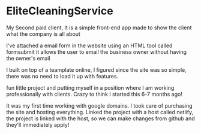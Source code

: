 # EliteCleaningService

My Second paid client, 
It is a simple front-end app made to show the client what the company is all about

I've attached a email form in the website using an HTML tool called formsubmit
it allows the user to email the business owner without having the owner's email

I built on top of a teamplate online, I figured since the site was so simple,
there was no need to load it up with features. 

fun little project and putting myself in a position where I am working 
professionally with clients. Crazy to think I started this 6-7 months ago!

It was my first time working with google domains. I took care of purchasing the site
and hosting everything. Linked the project with a host called netlify, the project is 
linked with the host, so we can make changes from github and they'll immediately apply!
 
